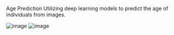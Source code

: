 Age Prediction
Utilizing deep learning models to predict the age of individuals from images.

![image](https://github.com/Glori-NS/Age-Prediction/assets/83481425/2e3c173f-61f5-407e-a41c-8a966baccfcd)
![image](https://github.com/Glori-NS/Age-Prediction/assets/83481425/5437d131-fdd5-4ab6-9ad1-e9878ffd9cf7)
